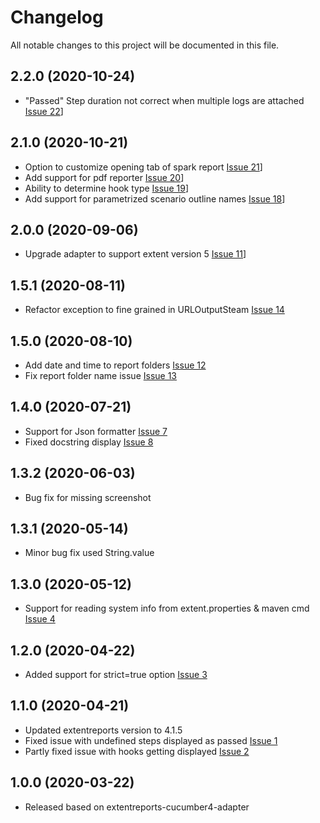 # Changelog
All notable changes to this project will be documented in this file.

## 2.2.0 (2020-10-24)

* "Passed" Step duration not correct when multiple logs are attached [Issue 22](https://github.com/grasshopper7/extentreports-cucumber5-adapter/issues/22)]

## 2.1.0 (2020-10-21)

* Option to customize opening tab of spark report [Issue 21](https://github.com/grasshopper7/extentreports-cucumber5-adapter/issues/21)]
* Add support for pdf reporter [Issue 20](https://github.com/grasshopper7/extentreports-cucumber5-adapter/issues/20)]
* Ability to determine hook type [Issue 19](https://github.com/grasshopper7/extentreports-cucumber5-adapter/issues/19)]
* Add support for parametrized scenario outline names [Issue 18](https://github.com/grasshopper7/extentreports-cucumber5-adapter/issues/18)]

## 2.0.0 (2020-09-06)

* Upgrade adapter to support extent version 5 [Issue 11](https://github.com/grasshopper7/extentreports-cucumber5-adapter/issues/11)]

## 1.5.1 (2020-08-11)

* Refactor exception to fine grained in URLOutputSteam [Issue 14](https://github.com/grasshopper7/extentreports-cucumber5-adapter/issues/14)

## 1.5.0 (2020-08-10)

* Add date and time to report folders [Issue 12](https://github.com/grasshopper7/extentreports-cucumber5-adapter/issues/12)
* Fix report folder name issue [Issue 13](https://github.com/grasshopper7/extentreports-cucumber5-adapter/issues/13)

## 1.4.0 (2020-07-21)

* Support for Json formatter [Issue 7](https://github.com/grasshopper7/extentreports-cucumber5-adapter/issues/7)
* Fixed docstring display [Issue 8](https://github.com/grasshopper7/extentreports-cucumber5-adapter/issues/8)

## 1.3.2 (2020-06-03)

* Bug fix for missing screenshot 

## 1.3.1 (2020-05-14)

* Minor bug fix used String.value

## 1.3.0 (2020-05-12)

* Support for reading system info from extent.properties & maven cmd [Issue 4](https://github.com/grasshopper7/extentreports-cucumber5-adapter/issues/4)

## 1.2.0 (2020-04-22)

* Added support for strict=true option [Issue 3](https://github.com/grasshopper7/extentreports-cucumber5-adapter/issues/3)

## 1.1.0 (2020-04-21)

* Updated extentreports version to 4.1.5
* Fixed issue with undefined steps displayed as passed [Issue 1](https://github.com/grasshopper7/extentreports-cucumber5-adapter/issues/1)
* Partly fixed issue with hooks getting displayed [Issue 2](https://github.com/grasshopper7/extentreports-cucumber5-adapter/issues/2)

## 1.0.0 (2020-03-22)

* Released based on extentreports-cucumber4-adapter